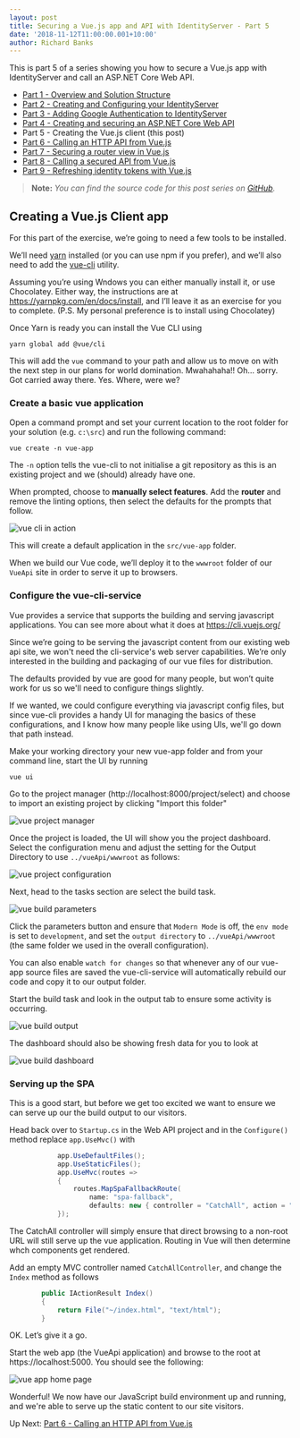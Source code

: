 ```yaml
---
layout: post
title: Securing a Vue.js app and API with IdentityServer - Part 5
date: '2018-11-12T11:00:00.001+10:00'
author: Richard Banks
---
```

This is part 5 of a series showing you how to secure a Vue.js app with IdentityServer and call an ASP.NET Core Web API.

  * [Part 1 - Overview and Solution Structure](/2018/11/securing-vue-with-identityserver-part1.html) 
  * [Part 2 - Creating and Configuring your IdentityServer](/2018/11/securing-vue-with-identityserver-part2.html)
  * [Part 3 - Adding Google Authentication to IdentityServer](/2018/11/securing-vue-with-identityserver-part3.html)
  * [Part 4 - Creating and securing an ASP.NET Core Web API](/2018/11/securing-vue-with-identityserver-part4.html) 
  * Part 5 - Creating the Vue.js client (this post)
  * [Part 6 - Calling an HTTP API from Vue.js](/2018/11/securing-vue-with-identityserver-part6.html)
  * [Part 7 - Securing a router view in Vue.js](/2018/11/securing-vue-with-identityserver-part7.html)
  * [Part 8 - Calling a secured API from Vue.js](/2018/11/securing-vue-with-identityserver-part8.html)
  * [Part 9 - Refreshing identity tokens with Vue.js](/2018/11/securing-vue-with-identityserver-part9.html)

> __Note:__ _You can find the source code for this post series on [GitHub](https://github.com/rbanks54/vue-and-identityserver)._

## Creating a Vue.js Client app

For this part of the exercise, we’re going to need a few tools to be installed.

We’ll need [yarn](https://yarnpkg.com) installed (or you can use npm if you prefer), and we’ll also need to add the [vue-cli](https://cli.vuejs.org/) utility.

Assuming you’re using Wndows you can either manually install it, or use Chocolatey. Either way, the instructions are at https://yarnpkg.com/en/docs/install, and I’ll leave it as an exercise for you to complete. (P.S. My personal preference is to install using Chocolatey)

Once Yarn is ready you can install the Vue CLI using
```
yarn global add @vue/cli
```

This will add the `vue` command to your path and allow us to move on with the next step in our plans for world domination. Mwahahaha!!  Oh… sorry. Got carried away there. Yes. Where, were we?

### Create a basic vue application

Open a command prompt and set your current location to the root folder for your solution (e.g. `c:\src`) and run the following command:

```
vue create -n vue-app
```

The `-n` option tells the vue-cli to not initialise a git repository as this is an existing project and we (should) already have one.

When prompted, choose to __manually select features__. Add the __router__ and remove the linting options, then select the defaults for the prompts that follow.

![vue cli in action](/assets/images/2018-11/vue-cli.gif)

This will create a default application in the `src/vue-app` folder.

When we build our Vue code, we’ll deploy it to the `wwwroot` folder of our `VueApi` site in order to serve it up to browsers.

### Configure the vue-cli-service

Vue provides a service that supports the building and serving javascript applications. You can see more about what it does at https://cli.vuejs.org/

Since we’re going to be serving the javascript content from our existing web api site, we won't need the cli-service's web server capabilities. We’re only interested in the building and packaging of our vue files for distribution.

The defaults provided by vue are good for many people, but won’t quite work for us so we'll need to configure things slightly.

If we wanted, we could configure everything via javascript config files, but since vue-cli provides a handy UI for managing the basics of these configurations, and I know how many people like using UIs, we'll go down that path instead.

Make your working directory your new vue-app folder and from your command line, start the UI by running
```
vue ui
```

Go to the project manager (http://localhost:8000/project/select) and choose to import an existing project by clicking "Import this folder"

![vue project manager](/assets/images/2018-11/vue_project_manager.png)

Once the project is loaded, the UI will show you the project dashboard. Select the configuration menu and adjust the setting for the Output Directory to use `../vueApi/wwwroot` as follows:
 
![vue project configuration](/assets/images/2018-11/vue_project_configuration.png)

Next, head to the tasks section are select the build task.

![vue build parameters](/assets/images/2018-11/vue_build_parameters.png)

Click the parameters button and ensure that `Modern Mode` is off, the `env mode` is set to `development`, and set the `output directory` to `../vueApi/wwwroot` (the same folder we used in the overall configuration).
 
You can also enable `watch for changes` so that whenever any of our vue-app source files are saved the vue-cli-service will automatically rebuild our code and copy it to our output folder.

Start the build task and look in the output tab to ensure some activity is occurring.

![vue build output](/assets/images/2018-11/vue_task_output.png)

The dashboard should also be showing fresh data for you to look at

![vue build dashboard](/assets/images/2018-11/vue_build_dashboard.png)

### Serving up the SPA
This is a good start, but before we get too excited we want to ensure we can serve up our the build output to our visitors.

Head back over to `Startup.cs` in the Web API project and in the `Configure()` method replace `app.UseMvc()` with

```cs
            app.UseDefaultFiles();
            app.UseStaticFiles();
            app.UseMvc(routes =>
            {
                routes.MapSpaFallbackRoute(
                    name: "spa-fallback",
                    defaults: new { controller = "CatchAll", action = "Index" });
            });
```

The CatchAll controller will simply ensure that direct browsing to a non-root URL will still serve up the vue application. Routing in Vue will then determine whch components get rendered.

Add an empty MVC controller named `CatchAllController`, and change the `Index` method as follows

```cs
        public IActionResult Index()
        {
            return File("~/index.html", "text/html");
        }
```

OK. Let’s give it a go.

Start the web app (the VueApi application) and browse to the root at https://localhost:5000. You should see the following:

![vue app home page](/assets/images/2018-11/vue_app_home_page.png)

Wonderful! We now have our JavaScript build environment up and running, and we're able to serve up the static content to our site visitors.

Up Next: [Part 6 - Calling an HTTP API from Vue.js](/2018/11/securing-vue-with-identityserver-part6.html)